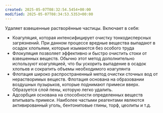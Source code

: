 ```yaml
---
created: 2025-05-07T08:32:54.5454+00:00
modified: 2025-05-07T08:34:53.5353+00:00
---
```

Удаляет взвешенные растворённые частицы. Включает в себя:
* Коагуляция, которая интенсифицирует очистку тонкодисперсных загрязнений. При данном процессе вредные вещества выпадают в осадок хлопьями, которые изымаются без особого труда
* Флокуляция позволяет эффективно и быстро очистить стоки от взвешенных веществ. Обычно этот метод дополнительно используют коагуляцией, что бы ускорить выпадение в осадок хлопьев и сократить объемы необходимого коагулянта
* Флотация широко распространенный метод очистки сточных вод от нерастворимых веществ. Флотация основана на образовании воздушных пузырьков, которые поднимают примеси вверх. Образуется слой пены, которую легко удалить.
* Адсорбция основана на способности определенных веществ впитывать примеси. Наиболее частыми реагентами являются активированный уголь, бентонитовые глины, торф, цеолиты и т.д.